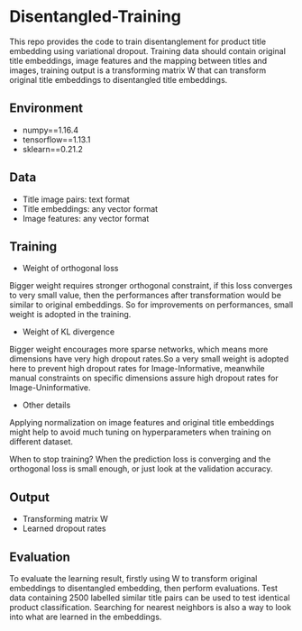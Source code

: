 # Disentangled-Training

This repo provides the code to train disentanglement for product title embedding using variational dropout. Training data should contain original title embeddings, image features and the mapping between titles and images, training output is a transforming matrix W that can transform original title embeddings to disentangled title embeddings.

## Environment
 - numpy==1.16.4
 - tensorflow==1.13.1
 - sklearn==0.21.2
 
## Data
 - Title image pairs: text format
 - Title embeddings: any vector format
 - Image features: any vector format
 
## Training

 - Weight of orthogonal loss
 
 Bigger weight requires stronger orthogonal constraint, if this loss converges to very small value, then the performances after transformation would be similar to original embeddings. So for improvements on performances, small weight is adopted in the training.
 
 - Weight of KL divergence
 
 Bigger weight encourages more sparse networks, which means more dimensions have very high dropout rates.So a very small weight is adopted here to prevent high dropout rates for Image-Informative, meanwhile manual constraints on specific dimensions assure high dropout rates for Image-Uninformative.
 
 - Other details
 
 Applying normalization on image features and original title embeddings might help to avoid much tuning on hyperparameters when training on different dataset.
 
 When to stop training? When the prediction loss is converging and the orthogonal loss is small enough, or just look at the validation accuracy.  
 
## Output

 - Transforming matrix W
 - Learned dropout rates

## Evaluation

To evaluate the learning result, firstly using W to transform original embeddings to disentangled embedding, then perform evaluations. Test data containing 2500 labelled similar title pairs can be used to test identical product classification. Searching for nearest neighbors is also a way to look into what are learned in the embeddings.
